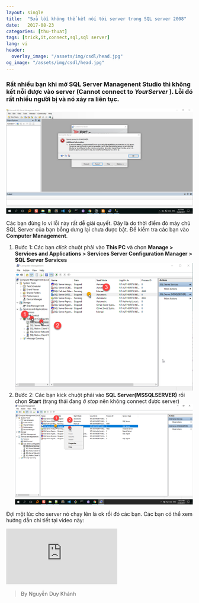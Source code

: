 ```yaml
---
layout: single
title:  "Sửa lỗi không thể kết nối tới server trong SQL server 2008"
date:   2017-08-23
categories: [thu-thuat]
tags: [trick,it,connect,sql,sql server]
lang: vi
header:
  overlay_image: "/assets/img/csdl/head.jpg"
og_image: "/assets/img/csdl/head.jpg"
---
```

### Rất nhiều bạn khi mở **SQL Server Managenent Studio** thì không kết nỗi được vào server (Cannot connect to _YourServer_ ). Lỗi đó rất nhiều người bị và nó xảy ra liên tục.
![Hình 1](/assets/img/csdl/errorConnect.png)

Các bạn đừng lo vì lỗi này rất dễ giải quyết. Đây là do thời điểm đó máy chủ SQL Server của bạn bỗng dưng lại chưa được bật. Để kiểm tra các bạn vào **Computer Management**.

1. Bước 1: Các bạn _click_ chuột phải vào **This PC** và chọn **Manage > Services and Applications > Services Server Configuration Manager > SQL Server Services**
![Hình 2](/assets/img/csdl/errorConnect2.png)
2. Bước 2: Các bạn kick chuột phải vào **SQL Server(MSSQLSERVER)** rồi chọn **Start** (trạng thái đang ở _stop_ nên không connect được server)
![Hình 3](/assets/img/csdl/errorConnect3.png)

Đợi một lúc cho server nó chạy lên là ok rồi đó các bạn.
Các bạn có thể xem hướng dẫn chi tiết tại video này:
<iframe style="width: 560; height: 315; max-width: 100%; margin: 0 auto;"  src="https://www.youtube.com/embed/ZJ9-TvrACGU" frameborder="0" allowfullscreen></iframe>

>By Nguyễn Duy Khánh
